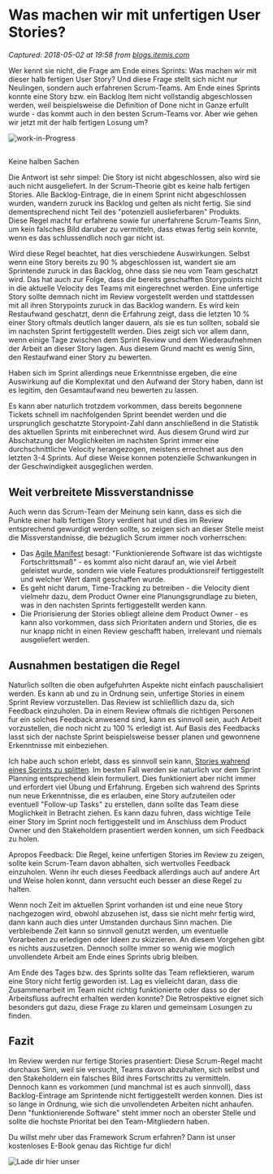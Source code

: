 # Was machen wir mit unfertigen User Stories?

_Captured: 2018-05-02 at 19:58 from [blogs.itemis.com](https://blogs.itemis.com/de/was-machen-wir-mit-unfertigen-user-stories?utm_source=hs_email&utm_medium=email&utm_content=62615711&_hsenc=p2ANqtz--v0y2c308NDDrW_UA25ZoRsnOOMxQROvJib49RtarbZFrmAwWhkwCHtmQfPHDmnQK_mW-VmJN_LaaA7WD0DwWJ8JQstw&_hsmi=62615711)_

Wer kennt sie nicht, die Frage am Ende eines Sprints: Was machen wir mit dieser halb fertigen User Story? Und diese Frage stellt sich nicht nur Neulingen, sondern auch erfahrenen Scrum-Teams. Am Ende eines Sprints konnte eine Story bzw. ein Backlog Item nicht vollstandig abgeschlossen werden, weil beispielsweise die Definition of Done nicht in Ganze erfullt wurde - das kommt auch in den besten Scrum-Teams vor. Aber wie gehen wir jetzt mit der halb fertigen Losung um?

![work-in-Progress](https://blogs.itemis.com/hs-fs/hubfs/Blog/Agile/work-in-Progress.jpg?t=1525269115714&width=6399&height=3048&name=work-in-Progress.jpg)

##   
Keine halben Sachen

Die Antwort ist sehr simpel: Die Story ist nicht abgeschlossen, also wird sie auch nicht ausgeliefert. In der Scrum-Theorie gibt es keine halb fertigen Stories. Alle Backlog-Eintrage, die in einem Sprint nicht abgeschlossen wurden, wandern zuruck ins Backlog und gelten als nicht fertig. Sie sind dementsprechend nicht Teil des "potenziell auslieferbaren" Produkts.  
Diese Regel macht fur erfahrene sowie fur unerfahrene Scrum-Teams Sinn, um kein falsches Bild daruber zu vermitteln, dass etwas fertig sein konnte, wenn es das schlussendlich noch gar nicht ist.

Wird diese Regel beachtet, hat dies verschiedene Auswirkungen. Selbst wenn eine Story bereits zu 90 % abgeschlossen ist, wandert sie am Sprintende zuruck in das Backlog, ohne dass sie neu vom Team geschatzt wird. Das hat auch zur Folge, dass die bereits geschafften Storypoints nicht in die aktuelle Velocity des Teams mit eingerechnet werden. Eine unfertige Story sollte demnach nicht im Review vorgestellt werden und stattdessen mit all ihren Storypoints zuruck in das Backlog wandern. Es wird kein Restaufwand geschatzt, denn die Erfahrung zeigt, dass die letzten 10 % einer Story oftmals deutlich langer dauern, als sie es tun sollten, sobald sie im nachsten Sprint fertiggestellt werden. Dies zeigt sich vor allem dann, wenn einige Tage zwischen dem Sprint Review und dem Wiederaufnehmen der Arbeit an dieser Story lagen. Aus diesem Grund macht es wenig Sinn, den Restaufwand einer Story zu bewerten.

Haben sich im Sprint allerdings neue Erkenntnisse ergeben, die eine Auswirkung auf die Komplexitat und den Aufwand der Story haben, dann ist es legitim, den Gesamtaufwand neu bewerten zu lassen.

Es kann aber naturlich trotzdem vorkommen, dass bereits begonnene Tickets schnell im nachfolgenden Sprint beendet werden und die ursprunglich geschatzte Storypoint-Zahl dann anschließend in die Statistik des aktuellen Sprints mit einberechnet wird. Aus diesem Grund wird zur Abschatzung der Moglichkeiten im nachsten Sprint immer eine durchschnittliche Velocity herangezogen, meistens errechnet aus den letzten 3-4 Sprints. Auf diese Weise konnen potenzielle Schwankungen in der Geschwindigkeit ausgeglichen werden.

## Weit verbreitete Missverstandnisse

Auch wenn das Scrum-Team der Meinung sein kann, dass es sich die Punkte einer halb fertigen Story verdient hat und dies im Review entsprechend gewurdigt werden sollte, so zeigen sich an dieser Stelle meist die Missverstandnisse, die bezuglich Scrum immer noch vorherrschen:

  * Das [Agile Manifest](http://agilemanifesto.org/) besagt: "Funktionierende Software ist das wichtigste Fortschrittsmaß" - es kommt also nicht darauf an, wie viel Arbeit geleistet wurde, sondern wie viele Features produktionsreif fertiggestellt und welcher Wert damit geschaffen wurde.
  * Es geht nicht darum, Time-Tracking zu betreiben - die Velocity dient vielmehr dazu, dem Product Owner eine Planungsgrundlage zu bieten, was in den nachsten Sprints fertiggestellt werden kann.
  * Die Priorisierung der Stories obliegt alleine dem Product Owner - es kann also vorkommen, dass sich Prioritaten andern und Stories, die es nur knapp nicht in einen Review geschafft haben, irrelevant und niemals ausgeliefert werden.

## Ausnahmen bestatigen die Regel

Naturlich sollten die oben aufgefuhrten Aspekte nicht einfach pauschalisiert werden. Es kann ab und zu in Ordnung sein, unfertige Stories in einem Sprint Review vorzustellen. Das Review ist schließlich dazu da, sich Feedback einzuholen. Da in einem Review oftmals die richtigen Personen fur ein solches Feedback anwesend sind, kann es sinnvoll sein, auch Arbeit vorzustellen, die noch nicht zu 100 % erledigt ist. Auf Basis des Feedbacks lasst sich der nachste Sprint beispielsweise besser planen und gewonnene Erkenntnisse mit einbeziehen.

Ich habe auch schon erlebt, dass es sinnvoll sein kann, [Stories wahrend eines Sprints zu splitten](https://blogs.itemis.com/de/spidr-mit-5-einfachen-techniken-zur-perfekt-geschnittenen-user-story). Im besten Fall werden sie naturlich vor dem Sprint Planning entsprechend klein formuliert. Dies funktioniert aber nicht immer und erfordert viel Übung und Erfahrung. Ergeben sich wahrend des Sprints nun neue Erkenntnisse, die es erlauben, eine Story aufzuteilen oder eventuell "Follow-up Tasks" zu erstellen, dann sollte das Team diese Moglichkeit in Betracht ziehen. Es kann dazu fuhren, dass wichtige Teile einer Story im Sprint noch fertiggestellt und im Anschluss dem Product Owner und den Stakeholdern prasentiert werden konnen, um sich Feedback zu holen.

Apropos Feedback: Die Regel, keine unfertigen Stories im Review zu zeigen, sollte kein Scrum-Team davon abhalten, sich wertvolles Feedback einzuholen. Wenn ihr euch dieses Feedback allerdings auch auf andere Art und Weise holen konnt, dann versucht euch besser an diese Regel zu halten.

Wenn noch Zeit im aktuellen Sprint vorhanden ist und eine neue Story nachgezogen wird, obwohl abzusehen ist, dass sie nicht mehr fertig wird, dann kann auch dies unter Umstanden durchaus Sinn machen. Die verbleibende Zeit kann so sinnvoll genutzt werden, um eventuelle Vorarbeiten zu erledigen oder Ideen zu skizzieren. An diesem Vorgehen gibt es nichts auszusetzen. Dennoch sollte immer so wenig wie moglich unvollendete Arbeit am Ende eines Sprints ubrig bleiben.

Am Ende des Tages bzw. des Sprints sollte das Team reflektieren, warum eine Story nicht fertig geworden ist. Lag es vielleicht daran, dass die Zusammenarbeit im Team nicht richtig funktionierte oder dass so der Arbeitsfluss aufrecht erhalten werden konnte? Die Retrospektive eignet sich besonders gut dazu, diese Frage zu klaren und gemeinsam Losungen zu finden.

## Fazit

Im Review werden nur fertige Stories prasentiert: Diese Scrum-Regel macht durchaus Sinn, weil sie versucht, Teams davon abzuhalten, sich selbst und den Stakeholdern ein falsches Bild ihres Fortschritts zu vermitteln.  
Dennoch kann es vorkommen (und manchmal ist es auch sinnvoll), dass Backlog-Eintrage am Sprintende nicht fertiggestellt werden konnen. Dies ist so lange in Ordnung, wie sich die unvollendeten Arbeiten nicht anhaufen. Denn "funktionierende Software" steht immer noch an oberster Stelle und sollte die hochste Prioritat bei den Team-Mitgliedern haben.

Du willst mehr uber das Framework Scrum erfahren? Dann ist unser kostenloses E-Book genau das Richtige fur dich!

![Lade dir hier unser  ](https://cdn2.hubspot.net/hubfs/761475/hub_generated/resized/dd0c500d-4912-46ae-97d5-0ee9e097e351.jpeg)
